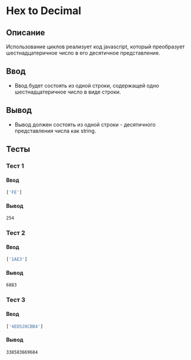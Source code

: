 # Hex to Decimal

## Описание
Использование циклов реализует код javascript, который преобразует шестнадцатеричное число в его десятичное представление.

## Ввод
- Ввод будет состоять из одной строки, содержащей одно шестнадцатеричное число в виде строки.

## Вывод
- Вывод должен состоять из одной строки - десятичного представления числа как string.

## Тесты

### Тест 1

#### Ввод
```js
['FE']
```

#### Вывод
```
254
```

### Тест 2

#### Ввод
```js
['1AE3']
```

#### Вывод
```
6883
```

### Тест 3

#### Ввод
```js
['4ED528CBB4']
```

#### Вывод
```
338583669684
```
